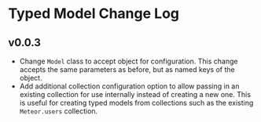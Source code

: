 # Typed Model Change Log

## v0.0.3

- Change `Model` class to accept object for configuration. This change accepts the same parameters as before, but as named keys of the object.
- Add additional collection configuration option to allow passing in an existing collection for use internally instead of creating a new one. This is useful for creating typed models from collections such as the existing `Meteor.users` collection.
